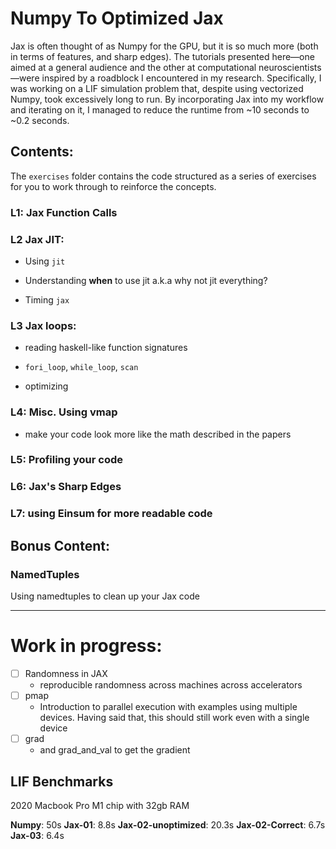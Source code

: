# Numpy To Optimized Jax

Jax is often thought of as Numpy for the GPU, but it is so much more (both in terms of features, and sharp edges). The tutorials presented here—one aimed at a general audience and the other at computational neuroscientists—were inspired by a roadblock I encountered in my research. Specifically, I was working on a LIF simulation problem that, despite using vectorized Numpy, took excessively long to run. By incorporating Jax into my workflow and iterating on it, I managed to reduce the runtime from ~10 seconds to ~0.2 seconds.

## Contents:

The `exercises` folder contains the code structured as a series of exercises for you to work through to reinforce the concepts.

### L1: Jax Function Calls

### L2 Jax JIT: 

- Using `jit`

- Understanding **when** to use jit a.k.a why not jit everything?

- Timing `jax`

### L3 Jax loops: 

- reading haskell-like function signatures

- `fori_loop`, `while_loop`, `scan`

- optimizing

### L4: Misc. Using vmap

- make your code look more like the math described in the papers

### L5: Profiling your code

### L6: Jax's Sharp Edges

### L7: using Einsum for more readable code

## Bonus Content:

### NamedTuples

Using namedtuples to clean up your Jax code

---

# Work in progress:

- [ ] Randomness in JAX
  - reproducible randomness across machines across accelerators
- [ ] pmap
  - Introduction to parallel execution with examples using multiple devices. Having said that, this should still work even with a single device
- [ ] grad
  - and grad_and_val to get the gradient

## LIF Benchmarks

2020 Macbook Pro M1 chip with 32gb RAM

**Numpy**: 50s
**Jax-01**: 8.8s
**Jax-02-unoptimized**: 20.3s
**Jax-02-Correct**: 6.7s
**Jax-03**: 6.4s
